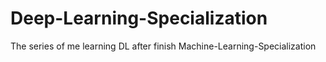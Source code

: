 # Deep-Learning-Specialization
The series of me learning DL after finish Machine-Learning-Specialization
